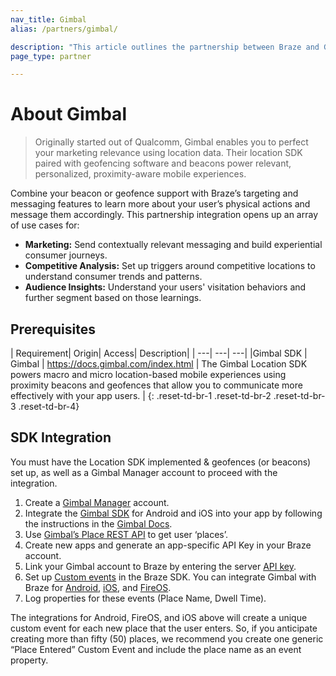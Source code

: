 ```yaml
---
nav_title: Gimbal
alias: /partners/gimbal/

description: "This article outlines the partnership between Braze and Gimbal, which enables you to perfect your marketing relevance using location data."
page_type: partner

---
```


# About Gimbal

> Originally started out of Qualcomm, Gimbal enables you to perfect your marketing relevance using location data. Their location SDK paired with geofencing software and beacons power relevant, personalized, proximity-aware mobile experiences.

Combine your beacon or geofence support with Braze’s targeting and messaging features to learn more about your user’s physical actions and message them accordingly. This partnership integration opens up an array of use cases for:
- __Marketing:__ Send contextually relevant messaging and build experiential consumer journeys.
- __Competitive Analysis:__ Set up triggers around competitive locations to understand consumer trends and patterns.
- __Audience Insights:__ Understand your users' visitation behaviors and further segment based on those learnings.

## Prerequisites

| Requirement| Origin| Access| Description|
| ---| ---| ---|
|Gimbal SDK | Gimbal | https://docs.gimbal.com/index.html | The Gimbal Location SDK powers macro and micro location-based mobile experiences using proximity beacons and geofences that allow you to communicate more effectively with your app users. |
{: .reset-td-br-1 .reset-td-br-2 .reset-td-br-3  .reset-td-br-4}

## SDK Integration

You must have the Location SDK implemented & geofences (or beacons) set up, as well as a Gimbal Manager account to proceed with the integration.
1.	Create a [Gimbal Manager][1] account.
2.	Integrate the [Gimbal SDK][2] for Android and iOS into your app by following the instructions in the [Gimbal Docs][3].
3.	Use [Gimbal’s Place REST API][4] to get user ‘places’.
4.	Create new apps and generate an app-specific API Key in your Braze account.
5.	Link your Gimbal account to Braze by entering the server [API key][5].
6.	Set up [Custom events][6] in the Braze SDK. You can integrate Gimbal with Braze for [Android][7], [iOS][8], and [FireOS][9].
7.	Log properties for these events (Place Name, Dwell Time).

The integrations for Android, FireOS, and iOS above will create a unique custom event for each new place that the user enters. So, if you anticipate creating more than fifty (50) places, we recommend you create one generic “Place Entered” Custom Event and include the place name as an event property.

[1]: https://manager.gimbal.com/login/users/sign_in
[2]: https://manager.gimbal.com/sdk_downloads
[3]: https://docs.gimbal.com/
[4]: https://docs.gimbal.com/rest.html
[5]: https://manager.gimbal.com/apps
[6]: {{site.baseurl}}/user_guide/data_and_analytics/Custom_Data/custom_events/
[7]: {{site.baseurl}}/developer_guide/platform_integration_guides/android/advanced_use_cases/beacon_integration/#gimbal-beacons
[8]: {{site.baseurl}}/developer_guide/platform_integration_guides/ios/advanced_use_cases/beacon_integration/#gimbal-beacons
[9]: {{site.baseurl}}/developer_guide/platform_integration_guides/fireos/advanced_use_cases/beacon_integration/#gimbal-beacons

